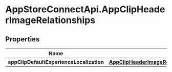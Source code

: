 # AppStoreConnectApi.AppClipHeaderImageRelationships

## Properties

Name | Type | Description | Notes
------------ | ------------- | ------------- | -------------
**appClipDefaultExperienceLocalization** | [**AppClipHeaderImageRelationshipsAppClipDefaultExperienceLocalization**](AppClipHeaderImageRelationshipsAppClipDefaultExperienceLocalization.md) |  | [optional] 


